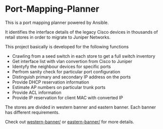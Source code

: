 # Port-Mapping-Planner

This is a port mapping planner powered by Ansible.

It identifies the interface details of the legacy Cisco devices in thousands of retail stores in order to migrate to Juniper Networks.

This project basically is developed for the following functions
* Crawling from a seed switch in each store to get a full switch inventory
* Get interface list with vlan convertion from Cisco to Juniper
* Identyfy the neighbour devices for specific ports
* Perfrom sanity check for particular port configuration
* Distinguish primary and secondary IP address on the ports
* Provide DHCP reservation information
* Estimate AP numbers on particular trunk ports
* Provide ACL information
* Provide IP reservation for client MAC with converted IP

The stores are divided in western banner and eastern banner. Each banner has different requirements.

Check out [western-banner/](western-banner/) or [eastern-banner/](eastern-banner/) for more details.

